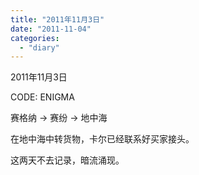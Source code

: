 ```yaml
---
title: "2011年11月3日"
date: "2011-11-04"
categories: 
  - "diary"
---
```


2011年11月3日

CODE: ENIGMA

赛格纳 -> 赛纷 -> 地中海

在地中海中转货物，卡尔已经联系好买家接头。

这两天不去记录，暗流涌现。
